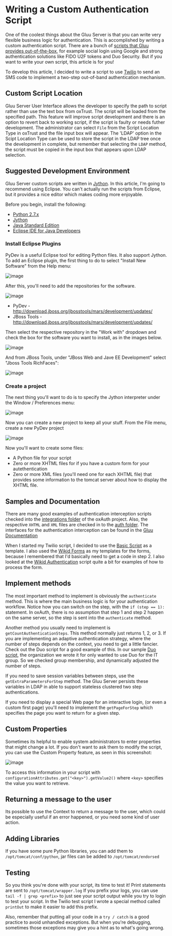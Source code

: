 # Writing a Custom Authentication Script

One of the coolest things about the Gluu Server is that you can write very flexible
business logic for authentication. This is accomplished by writing a custom authentication
script. There are a bunch of [scripts that Gluu provides out-of-the-box](../reference/interception-scripts/index.md#authentication), for example social login
using Google and strong authentication solutions like FIDO U2F tokens and Duo Security.
But if you want to write your own script, this article is for you!

To develop this article, I decided to write a script to use [Twilio](http://twilio.com) to
send an SMS code to implement a two-step out-of-band authentication mechanism.

## Custom Script Location
Gluu Server User Interface allows the developer to specify the path to script rather than use the text box from oxTrust. The script will be loaded from the specified path. This feature will improve script development and there is an option to revert back to working script, if the script is faulty or needs futher development. The administrator can select `File` from the Script Location Type in oxTrust and the file input box will appear. The 'LDAP' option in the Scipt Location Type can be used to store the script in the LDAP tree once the development in complete, but remember that selecting the `LDAP` method, the script must be copied in the input box that appears upon LDAP selection.

## Suggested Development Environment

Gluu Server custom scripts are written in [Jython](http://www.jython.org/). In this article, I'm going to recommend
using Eclipse. You can't actually run the scripts from Eclipse, but it provides a nice editor
which makes coding more enjoyable.

Before you begin, install the following:
 - [Python 2.7.x](https://www.python.org/downloads/)   
 - [Jython](http://www.jython.org/downloads.html)   
 - [Java Standard Edition](http://www.oracle.com/technetwork/java/javase/terms/products/index.html)   
 - [Eclipse IDE for Java Developers](https://eclipse.org/downloads/)   

### Install Eclipse Plugins

PyDev is a useful Eclipse tool for editing Python files. It also support Jython.
To add an Eclipse plugin, the first thing to do to select "Install New Software" from the
Help menu:

![image](https://raw.githubusercontent.com/GluuFederation/docs/master/sources/img/auth_article/01-install-software.jpg)

After this, you'll need to add the repositories for the software.

![image](https://raw.githubusercontent.com/GluuFederation/docs/master/sources/img/auth_article/02-Add-Repositories.jpg)

 - PyDev - http://download.jboss.org/jbosstools/mars/development/updates/   
 - JBoss Tools - http://download.jboss.org/jbosstools/mars/development/updates/   

Then select the respective repository in the "Work with" dropdown and check the box for the
software you want to install, as in the images below.

![image](https://raw.githubusercontent.com/GluuFederation/docs/master/sources/img/auth_article/03-add-Pydev.jpg)

And from JBoss Tools, under "JBoss Web and Jave EE Development" select "Jboss Tools RichFaces":

![image](https://raw.githubusercontent.com/GluuFederation/docs/master/sources/img/auth_article/04-add-jboss-richfaces.jpg)

### Create a project

The next thing you'll want to do is to specify the Jython interpreter under the Window / Preferences
menu:

![image](https://raw.githubusercontent.com/GluuFederation/docs/master/sources/img/auth_article/05-preferences-jython-interpreter.jpg)

Now you can create a new project to keep all your stuff. From the File menu, create a new PyDev
project

![image](https://raw.githubusercontent.com/GluuFederation/docs/master/sources/img/auth_article/06-new-pydev-project.jpg)

Now you'll want to create some files:
 - A Python file for your script    
 - Zero or more XHTML files for if you have a custom form for your autethentication    
 - Zero or more XML files (you'll need one for each XHTML file) that provides some information to the tomcat server about how to display the XHTML file.   

## Samples and Documentation

There are many good examples of authentication interception scripts checked into the
[integrations folder](https://github.com/GluuFederation/oxAuth/tree/master/Server/integrations)
of the oxAuth project. Also, the respective `XHTML` and `XML` files are checked in to the
[auth folder](https://github.com/GluuFederation/oxAuth/tree/master/Server/src/main/webapp/auth).
The interfaces for the authentication interception can be found in the
[Gluu Documentation](http://www.gluu.org/docs/reference/interception-scripts/#authentication)

When I started my Twilio script, I decided to use the
[Basic Script](https://raw.githubusercontent.com/GluuFederation/oxAuth/master/Server/integrations/basic/BasicExternalAuthenticator.py)
as a template. I also used the [Wikid Forms](https://github.com/GluuFederation/oxAuth/tree/master/Server/src/main/webapp/auth/wikid)
as my templates for the forms, because I remembered that I'd basically need to get a code in step 2.
I also looked at the
[Wikid Authentication](https://github.com/GluuFederation/oxAuth/blob/master/Server/integrations/wikid/WikidExternalAuthenticator.py)
script quite a bit for examples of how to process the form.

## Implement methods

The most important method to implement is obviously the `authenticate` method. This is where
the main business logic is for your authentication workflow. Notice how you can switch on the
step, with the `if (step == 1):` statement. In oxAuth, there is no assumption that step 1
and step 2 happen on the same server, so the step is sent into the `authenticate` method.

Another method you usually need to implement is `getCountAuthenticationSteps`. This method
normally just returns 1, 2, or 3. If you are implementing an adaptive authentication strategy,
where the number of steps depends on the context, you need to get a little fancier. Check out
the Duo script for a good example of this. In our sample
[Duo script](https://github.com/GluuFederation/oxAuth/blob/master/Server/integrations/duo/DuoExternalAuthenticator.py),
the organization we wrote it for only wanted to use Duo for the IT group. So we checked group
membership, and dynamically adjusted the number of steps.

If you need to save session variables between steps, use the `getExtraParametersForStep` method.
The Gluu Server persists these variables in LDAP in able to support stateless clustered two step 
authentications.

If you need to display a special Web page for an interactive login, (or even a custom
first page) you'll need to implement the `getPageForStep` which specifies the page you 
want to return for a given step.

## Custom Properties

Sometimes its helpful to enable system administrators to enter properties that might change a lot.
If you don't want to ask them to modify the script, you can use the Custom Property feature, as seen
in this screenshot:

![image](https://raw.githubusercontent.com/GluuFederation/docs/master/sources/img/auth_article/07-custom-properties.jpg)

To access this information in your script with `configurationAttributes.get("<key>").getValue2()`
where `<key>` specifies the value you want to retrieve.

## Returning a message to the user

Its possible to use the Context to return a message to the user, which could be especially
useful if an error happened, or you need some kind of user action.

## Adding Libraries

If you have some pure Python libraries, you can add them to `/opt/tomcat/conf/python`,
jar files can be added to `/opt/tomcat/endorsed`

## Testing

So you think you're done with your script, its time to test it! Print statements are sent to
`/opt/tomcat/wrapper.log` If you prefix your logs, you can use `tail -f | grep <prefix>`
to just see your script output while you try to login to test your script. In the Twilio test
script I wrote a special method called `printOut` to make it easier to add this prefix.

Also, remember that putting all your code in a `try / catch` is a good practice to avoid
unhandled exceptions. But when you're debugging, sometimes those exceptions may give you
a hint as to what's going wrong.
